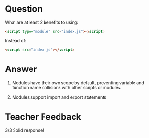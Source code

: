 # Question

What are at least 2 benefits to using:

```html
<script type="module" src="index.js"></script>
```

Instead of:

```html
<script src="index.js"></script>
```

# Answer
1.  Modules have their own scope by default, preventing variable and function name collisions with other scripts or modules.

2.  Modules support import and export statements


# Teacher Feedback
3/3
Solid response! 
